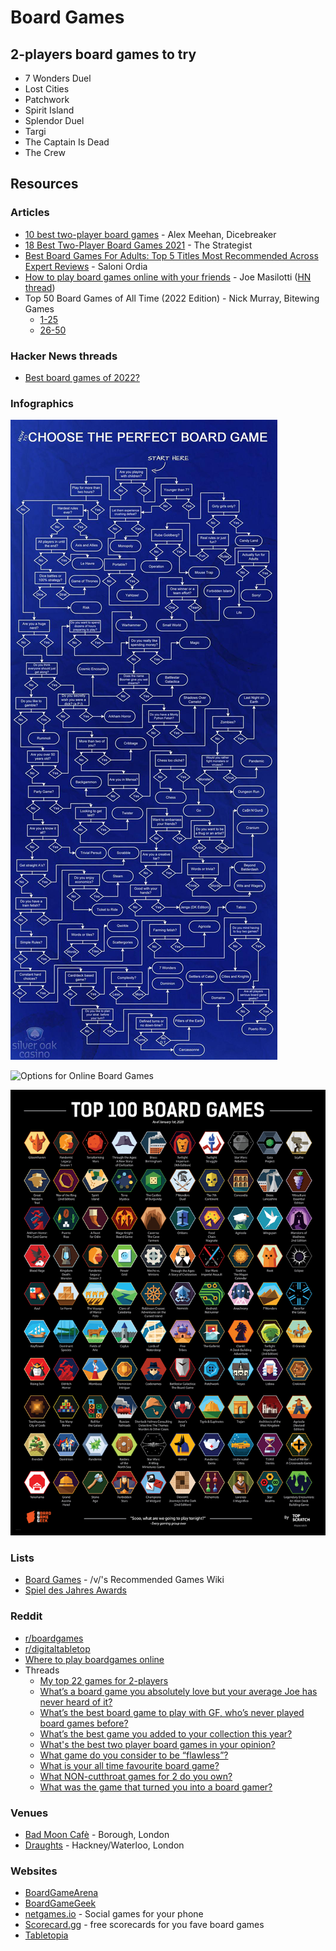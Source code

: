 # Board Games

## 2-players board games to try

* 7 Wonders Duel
* Lost Cities
* Patchwork
* Spirit Island
* Splendor Duel
* Targi
* The Captain Is Dead
* The Crew

## Resources

### Articles

* [10 best two-player board games](https://www.dicebreaker.com/categories/board-game/best-games/best-two-player-board-games-2023) - Alex Meehan, Dicebreaker
* [18 Best Two-Player Board Games 2021](https://www.thestrategist.co.uk/article/best-two-player-board-games.html) - The Strategist
* [Best Board Games For Adults: Top 5 Titles Most Recommended Across Expert Reviews](https://studyfinds.org/best-board-games-for-adults/) - Saloni Ordia
* [How to play board games online with your friends](https://masilotti.com/play-board-games-online/) - Joe Masilotti ([HN thread](https://news.ycombinator.com/item?id=22967716))
* Top 50 Board Games of All Time (2022 Edition) - Nick Murray, Bitewing Games
  * [1-25](https://bitewinggames.com/top-50-board-games-of-all-time-2022-edition-games-25-1/)
  * [26-50](https://bitewinggames.com/top-50-board-games-of-all-time-2022-edition-games-50-26/)

### Hacker News threads

* [Best board games of 2022?](https://news.ycombinator.com/item?id=33990944)

### Infographics

![How To Choose The Perfect Board Game](../.gitbook/assets/7kcoaut8vky41.jpg)

![Options for Online Board Games](<../.gitbook/assets/Options For Online Board Games.png>)

![Top 100 Board Games](../.gitbook/assets/immagine.png)

### Lists

* [Board Games](https://vsrecommendedgames.fandom.com/wiki/Board\_Games) - /v/'s Recommended Games Wiki
* [Spiel des Jahres Awards](https://www.wikiwand.com/en/Spiel\_des\_Jahres)

### Reddit

* [r/boardgames](https://www.reddit.com/r/boardgames/)
* [r/digitaltabletop](https://www.reddit.com/r/digitaltabletop/)
* [Where to play boardgames online](https://www.reddit.com/r/boardgames/wiki/play\_online)
* Threads
  * [My top 22 games for 2-players](https://www.reddit.com/r/boardgames/comments/yu8qzy/my\_top\_22\_games\_for\_2players/)
  * [What’s a board game you absolutely love but your average Joe has never heard of it?](https://www.reddit.com/r/boardgames/comments/16cwpkl/whats\_a\_board\_game\_you\_absolutely\_love\_but\_your/)
  * [What’s the best board game to play with GF, who’s never played board games before?](https://www.reddit.com/r/boardgames/comments/q9azxj/whats\_the\_best\_board\_game\_to\_play\_with\_gf\_whos/)
  * [What’s the best game you added to your collection this year?](https://www.reddit.com/r/boardgames/comments/ko2i2p/whats\_the\_best\_game\_you\_added\_to\_your\_collection/)
  * [What's the best two player board games in your opinion?](https://www.reddit.com/r/boardgames/comments/16nh9s3/whats\_the\_best\_two\_player\_board\_games\_in\_your/)
  * [What game do you consider to be “flawless”?](https://www.reddit.com/r/boardgames/comments/16s6mvo/what\_game\_do\_you\_consider\_to\_be\_flawless/)
  * [What is your all time favourite board game?](https://www.reddit.com/r/AskUK/comments/15fo71f/what\_is\_your\_all\_time\_favourite\_board\_game/)
  * [What NON-cutthroat games for 2 do you own?](https://www.reddit.com/r/boardgames/comments/15obwh7/what\_noncutthroat\_games\_for\_2\_do\_you\_own/)
  * [What was the game that turned you into a board gamer?](https://www.reddit.com/r/boardgames/comments/lq6r38/what\_was\_the\_game\_that\_turned\_you\_into\_a\_board/)

### Venues

* [Bad Moon Cafè](https://www.badmooncafe.co.uk/) - Borough, London
* [Draughts](https://www.draughtslondon.com/) - Hackney/Waterloo, London

### Websites

* [BoardGameArena](https://boardgamearena.com/)
* [BoardGameGeek](https://boardgamegeek.com/)
* [netgames.io](https://netgames.io/games/) - Social games for your phone
* [Scorecard.gg](https://scorecard.gg/) - free scorecards for you fave board games
* [Tabletopia](https://tabletopia.com/)

